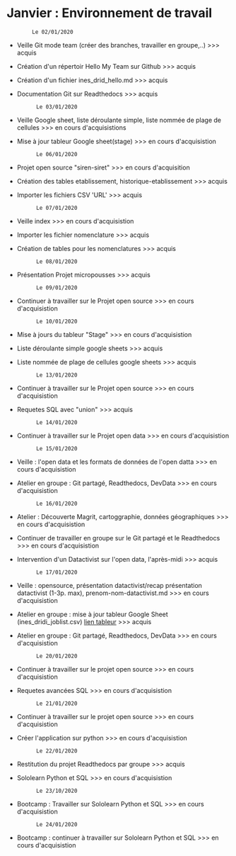 Janvier : Environnement de travail
===================================

            Le 02/01/2020


- Veille Git mode team (créer des branches, travailler en groupe,..)			>>> acquis
- Création d'un répertoir Hello My Team sur Github								>>> acquis
- Création d'un fichier ines_drid_hello.md									    >>> acquis
- Documentation Git sur Readthedocs                                             >>> acquis


            Le 03/01/2020

- Veille Google sheet, liste déroulante simple, liste nommée de plage de cellules  >>> en cours d'acquisistions
- Mise à jour tableur Google sheet(stage)       >>> en cours d'acquisistion


            Le 06/01/2020

- Projet open source "siren-siret"                                              >>> en cours d'acquisition
- Création des tables etablissement, historique-etablissement                   >>> acquis
- Importer les fichiers CSV 'URL'                                               >>> acquis


            Le 07/01/2020

- Veille index                                                                  >>> en cours d'acquisistion 
- Importer les fichier nomenclature                                             >>> acquis
- Création de tables pour les nomenclatures                                     >>> acquis

            
            Le 08/01/2020

- Présentation Projet micropousses                                              >>> acquis


            Le 09/01/2020

- Continuer à travailler sur le Projet open source                              >>> en cours d'acquisistion


            Le 10/01/2020

- Mise à jours du tableur "Stage"                                              >>> en cours d'acquisistion
- Liste déroulante simple google sheets                                        >>> acquis
- Liste nommée de plage de cellules google sheets                              >>> acquis


            Le 13/01/2020

- Continuer à travailler sur le Projet open source                             >>> en cours d'acquisistion
- Requetes SQL avec "union"                                                    >>> acquis


            Le 14/01/2020

- Continuer à travailler sur le Projet open data                               >>> en cours d'acquisistion


            Le 15/01/2020

- Veille : l'open data et les formats de données de l'open datta               >>> en cours d'acquisistion
- Atelier en groupe : Git partagé, Readthedocs, DevData                        >>> en cours d'acquisistion


            Le 16/01/2020

- Atelier : Découverte Magrit, cartoggraphie, données géographiques             >>> en cours d'acquisistion
- Continuer de travailler en groupe sur le Git partagé et le Readthedocs        >>> en cours d'acquisistion
- Intervention d'un Datactivist sur l'open data, l'après-midi                   >>> acquis 


            Le 17/01/2020

- Veille : opensource, présentation datactivist/recap présentation datactivist (1-3p. max), prenom-nom-datactivist.md >>> en cours d'acquisistion
- Atelier en groupe : mise à jour tableur Google Sheet (ines_dridi_joblist.csv) [lien tableur](https://docs.google.com/spreadsheets/d/1WYFz4Hbove46EdApUaoQsSlqJXPa9drf11udaCgxp3A/edit#gid=1762547584) >>> acquis
- Atelier en groupe : Git partagé, Readthedocs, DevData >>> en cours d'acquisistion


            Le 20/01/2020

- Continuer à travailler sur le projet open source                          >>> en cours d'acquisistion
- Requetes avancées SQL                                                     >>> en cours d'acquisistion


            Le 21/01/2020

- Continuer à travailler sur le projet open source                          >>> en cours d'acquisistion
- Créer l'application sur python                                            >>> en cours d'acquisistion
 

            Le 22/01/2020

- Restitution du projet Readthedocs par groupe                              >>> acquis
- Sololearn  Python et SQL                                                  >>> en cours d'acquisistion


            Le 23/10/2020

- Bootcamp : Travailler sur Sololearn Python et SQL                         >>> en cours d'acquisistion


            Le 24/01/2020

- Bootcamp : continuer à travailler sur Sololearn Python et SQL             >>> en cours d'acquisistion
 
 


